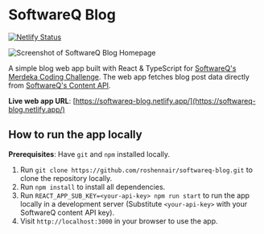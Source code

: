 # SoftwareQ Blog

[![Netlify Status](https://api.netlify.com/api/v1/badges/19bc5ae0-f5ee-4d93-a9d7-d5feaef4ff3c/deploy-status)](https://app.netlify.com/sites/softwareq-blog/deploys)

![Screenshot of SoftwareQ Blog Homepage](https://i.ibb.co/02BNf64/softwareq.png)

A simple blog web app built with React & TypeScript for [SoftwareQ's Merdeka Coding Challenge](https://www.softwareq.com/merdeka-challenge/). The web app fetches blog post data directly from [SoftwareQ's Content API](https://softwareq-merdeka-api.azure-api.net/blog/v1/).

**Live web app URL**: [https://softwareq-blog.netlify.app/](https://softwareq-blog.netlify.app/)

## How to run the app locally

**Prerequisites**: Have `git` and `npm` installed locally.

1. Run `git clone https://github.com/roshennair/softwareq-blog.git` to clone the repository locally.
2. Run `npm install` to install all dependencies.
3. Run `REACT_APP_SUB_KEY=<your-api-key> npm run start` to run the app locally in a development server (Substitute `<your-api-key>` with your SoftwareQ content API key).
4. Visit `http://localhost:3000` in your browser to use the app.
